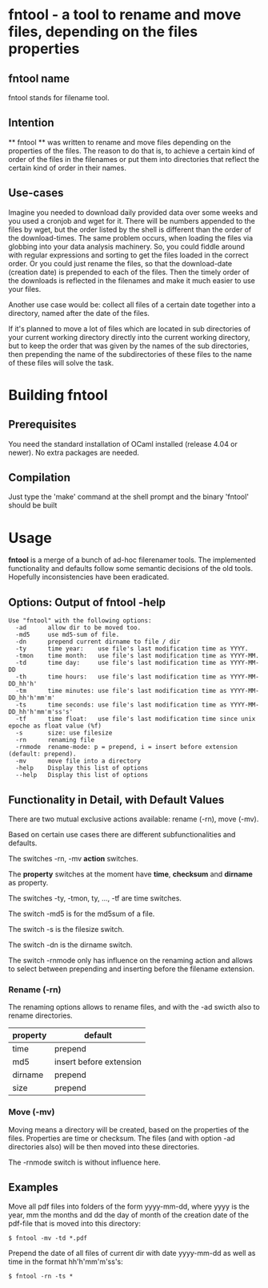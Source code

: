 # fntool - a tool to rename and move files, depending on the files properties

## fntool name
fntool stands for filename tool.

## Intention
** fntool **
was written to rename and move files depending on the properties
of the files.
The reason to do that is, to achieve a certain kind of order of the files in
the filenames or put them into directories that reflect the certain kind of
order in their names.

## Use-cases
Imagine you needed to download daily provided data over some weeks
and you used a cronjob and wget for it.
There will be numbers appended to the files by wget, but the order
listed by the shell is different than the order of the download-times.
The same problem occurs, when loading the files via globbing into your
data analysis machinery.
So, you could fiddle around with regular expressions and sorting to get the
files loaded in the correct order. Or you could just rename the files, so that
the download-date (creation date) is prepended to each of the files.
Then the timely order of the downloads is reflected in the filenames and make
it much easier to use your files.

Another use case would be: collect all files of a certain date together into a
directory, named after the date of the files.

If it's planned to move a lot of files which are located in sub directories of
your current working directory directly into the current working directory, but
to keep the order that was given by the names of the sub directories, then
prepending the name of the subdirectories of these files to the name of these
files will solve the task.


# Building fntool

## Prerequisites
You need the standard installation of OCaml installed (release 4.04 or newer).
No extra packages are needed.

## Compilation
Just type the 'make' command at the shell prompt and the binary 'fntool' should be built



# Usage

**fntool** is a merge of a bunch of ad-hoc filerenamer tools.
The implemented functionality and defaults follow some semantic decisions
of the old tools. Hopefully inconsistencies have been eradicated.


## Options: Output of **fntool -help**

    Use "fntool" with the following options:
      -ad      allow dir to be moved too.
      -md5     use md5-sum of file.
      -dn      prepend current dirname to file / dir
      -ty      time year:    use file's last modification time as YYYY.
      -tmon    time month:   use file's last modification time as YYYY-MM.
      -td      time day:     use file's last modification time as YYYY-MM-DD
      -th      time hours:   use file's last modification time as YYYY-MM-DD_hh'h'
      -tm      time minutes: use file's last modification time as YYYY-MM-DD_hh'h'mm'm'
      -ts      time seconds: use file's last modification time as YYYY-MM-DD_hh'h'mm'm'ss's'
      -tf      time float:   use file's last modification time since unix epoche as float value (%f)
      -s       size: use filesize
      -rn      renaming file
      -rnmode  rename-mode: p = prepend, i = insert before extension (default: prepend).
      -mv      move file into a directory
      -help    Display this list of options
      --help   Display this list of options


## Functionality in Detail, with Default Values

There are two mutual exclusive actions available: rename (-rn), move (-mv).

Based on certain use cases there are different subfunctionalities and defaults.

The switches -rn, -mv **action** switches.

The **property** switches at the moment have **time**, **checksum** and **dirname** as property.

The switches -ty, -tmon, ty, ..., -tf are time switches.

The switch -md5 is for the md5sum of a file.

The switch -s is the filesize switch.

The switch -dn is the dirname switch.

The switch -rnmode only has influence on the renaming action and allows to
select between prepending and inserting before the filename extension.


### Rename (-rn)

The renaming options allows to rename files, and with the -ad swicth also to rename directories.


| property | default   |
|----------|-----------|
| time     |  prepend  |
| md5      |  insert before extension   |
| dirname  |  prepend  |
| size     |  prepend  |


### Move (-mv)

Moving means a directory will be created, based on the properties
of the files. Properties are time or checksum.
The files (and with option -ad directories also) will be then moved into these directories.

The -rnmode switch is without influence here.


## Examples

Move all pdf files into folders of the form yyyy-mm-dd,
where yyyy is the year, mm the months and dd the day of month of the creation date of
the pdf-file that is moved into this directory:

    $ fntool -mv -td *.pdf

Prepend the date of all files of current dir with date yyyy-mm-dd as well as time
in the format hh'h'mm'm'ss's:

    $ fntool -rn -ts *

